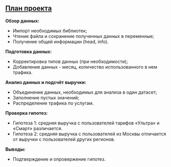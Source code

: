 ## <u>План проекта</u>

**Обзор данных:**
* Импорт необходимых библиотек;
* Чтение файла и сохранение полученных данных в переменные;
* Получение общей информации (head, info).

**Подготовка данных:**
* Корректировка типов данных (при необходимости);
* Добавление данных - месяц, количество использованного в нем трафика.

**Анализ данных и подсчёт выручки:**
* Объединение данных, необходимых для анализа в один датасет;
* Заполнение пустых значений;
* Распределение трафика по услугам.

**Проверка гипотез:**
* Гипотеза 1: средняя выручка с пользователей тарифов «Ультра» и «Смарт» различается.
* Гипотеза 2: средняя выручка с пользователей из Москвы отличается от выручки с пользователей других регионов.

**Выводы:**
* Подтверждение и опровержение гипотез.
